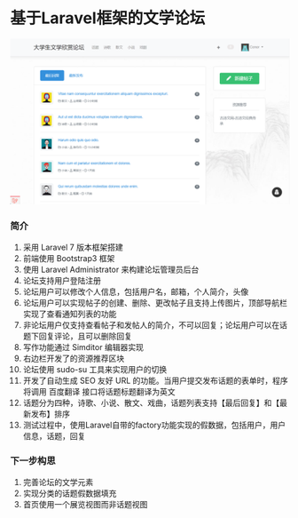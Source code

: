 
# 基于Laravel框架的文学论坛

![Laravel文学论坛](shouye.png)

### 简介
 1. 采用 Laravel 7 版本框架搭建
 2. 前端使用 Bootstrap3 框架
 3. 使用 Laravel Administrator 来构建论坛管理员后台
 4. 论坛支持用户登陆注册
 5. 论坛用户可以修改个人信息，包括用户名，邮箱，个人简介，头像
 6. 论坛用户可以实现帖子的创建、删除、更改帖子且支持上传图片，顶部导航栏实现了查看通知列表的功能
 7. 非论坛用户仅支持查看帖子和发帖人的简介，不可以回复；论坛用户可以在话题下回复评论，且可以删除回复
 8. 写作功能通过 Simditor 编辑器实现
 9. 右边栏开发了的资源推荐区块
10. 论坛使用 sudo-su 工具来实现用户的切换
11. 开发了自动生成 SEO 友好 URL 的功能。当用户提交发布话题的表单时，程序将调用 百度翻译 接口将话题标题翻译为英文
12. 话题分为四种，诗歌、小说、散文、戏曲，话题列表支持【最后回复】和【最新发布】排序
13. 测试过程中，使用Laravel自带的factory功能实现的假数据，包括用户，用户信息，话题，回复

### 下一步构思
1. 完善论坛的文学元素
2. 实现分类的话题假数据填充
3. 首页使用一个展览视图而非话题视图